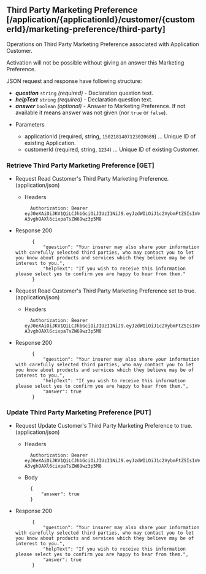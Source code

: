 ## Third Party Marketing Preference [/application/{applicationId}/customer/{customerId}/marketing-preference/third-party]
Operations on Third Party Marketing Preference associated with Application Customer.

Activation will not be possible without giving an answer this Marketing Preference.

JSON request and response have following structure:

- _**question**_ `string` *(required)* - Declaration question text.
- _**helpText**_ `string` *(required)* - Declaration question text.
- _**answer**_ `boolean` *(optional)* - Answer to Marketing Preference. If not available it means answer was not given (nor `true` or `false`).

+ Parameters

    + applicationId (required, string, `1502181407123020689`) ... Unique ID of existing Application.
    + customerId (required, string, `1234`) ... Unique ID of existing Customer.

### Retrieve Third Party Marketing Preference [GET]
+ Request Read Customer's Third Party Marketing Preference. (application/json)

    + Headers

            Authorization: Bearer eyJ0eXAiOiJKV1QiLCJhbGciOiJIUzI1NiJ9.eyJzdWIiOiJ1c2VybmFtZSIsImV4cCI6MTQyMjU0MDAzMH0.oyMYL7t57jhBvw-A3vghOAXl6cixpaTsZW69wz3p5M8

+ Response 200

            {
                "question": "Your insurer may also share your information with carefully selected third parties, who may contact you to let you know about products and services which they believe may be of interest to you.",
                "helpText": "If you wish to receive this information please select yes to confirm you are happy to hear from them."
            }

+ Request Read Customer's Third Party Marketing Preference set to true. (application/json)

    + Headers

            Authorization: Bearer eyJ0eXAiOiJKV1QiLCJhbGciOiJIUzI1NiJ9.eyJzdWIiOiJ1c2VybmFtZSIsImV4cCI6MTQyMjU0MDAzMH0.oyMYL7t57jhBvw-A3vghOAXl6cixpaTsZW69wz3p5M8

+ Response 200

            {
                "question": "Your insurer may also share your information with carefully selected third parties, who may contact you to let you know about products and services which they believe may be of interest to you.",
                "helpText": "If you wish to receive this information please select yes to confirm you are happy to hear from them.",
                "answer": true
            }

### Update Third Party Marketing Preference [PUT]
+ Request Update Customer's Third Party Marketing Preference to true. (application/json)

    + Headers

            Authorization: Bearer eyJ0eXAiOiJKV1QiLCJhbGciOiJIUzI1NiJ9.eyJzdWIiOiJ1c2VybmFtZSIsImV4cCI6MTQyMjU0MDAzMH0.oyMYL7t57jhBvw-A3vghOAXl6cixpaTsZW69wz3p5M8

    + Body

            {
                "answer": true
            }

+ Response 200

            {
                "question": "Your insurer may also share your information with carefully selected third parties, who may contact you to let you know about products and services which they believe may be of interest to you.",
                "helpText": "If you wish to receive this information please select yes to confirm you are happy to hear from them.",
                "answer": true
            }
